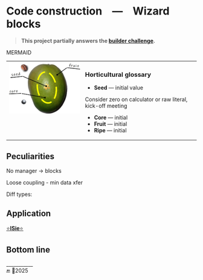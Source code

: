 ﻿# Code construction &nbsp;&nbsp; &mdash; &nbsp;&nbsp; Wizard blocks

> **This project partially answers the [builder challenge](../../../README+/techniques/README+/builders/README.md).**

MERMAID



<table><tr valign="top"><td width="40%"><picture align="center"><img alt="&nbsp;Mango orchard" src="../../../README+/_rsc/img/illus/SeedFruitCore-Intro.jpg" width="750px"></picture>
</td><td>

### Horticultural glossary

+ **Seed** &mdash; initial value

Consider zero on calculator or raw literal, kick-off meeting

+ **Core** &mdash; initial
+ **Fruit** &mdash; initial
+ **Ripe** &mdash; initial
  
</td></tr>
</table>

## Peculiarities

No manager -> blocks

Loose coupling - min data xfer

Diff types:

## Application

[⭐**ISie**⭐](../../../README+/parts/_ext/ISie/README.md)

## Bottom line

\___________\
🔚 🌙2025
